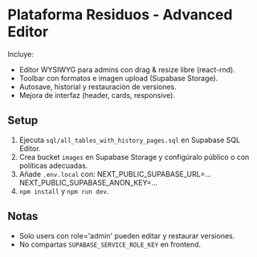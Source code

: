 # Plataforma Residuos - Advanced Editor

Incluye:
- Editor WYSIWYG para admins con drag & resize libre (react-rnd).
- Toolbar con formatos e imagen upload (Supabase Storage).
- Autosave, historial y restauración de versiones.
- Mejora de interfaz (header, cards, responsive).

## Setup
1. Ejecuta `sql/all_tables_with_history_pages.sql` en Supabase SQL Editor.
2. Crea bucket `images` en Supabase Storage y configúralo público o con políticas adecuadas.
3. Añade `.env.local` con:
   NEXT_PUBLIC_SUPABASE_URL=...
   NEXT_PUBLIC_SUPABASE_ANON_KEY=...
4. `npm install` y `npm run dev`.

## Notas
- Solo users con role='admin' pueden editar y restaurar versiones.
- No compartas `SUPABASE_SERVICE_ROLE_KEY` en frontend.
